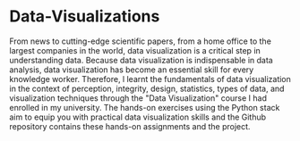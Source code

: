 # Data-Visualizations

From news to cutting-edge scientific papers, from a home office to the largest companies in the world, data visualization is a critical step in understanding data. Because data visualization is indispensable in data analysis, data visualization has become an essential skill for every knowledge worker.  Therefore, l learnt the fundamentals of data visualization in the context of perception, integrity, design, statistics, types of data, and visualization techniques through the "Data Visualization" course I had enrolled in my university.  The hands-on exercises using the Python stack aim to equip you with practical data visualization skills and the Github repository contains these hands-on assignments and the project.
